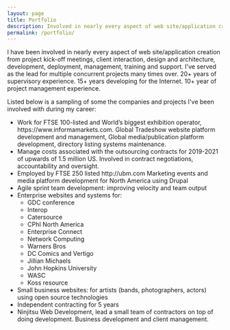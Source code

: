```yaml
---
layout: page
title: Portfolio
description: Involved in nearly every aspect of web site/application creation from project kick-off meetings, client interaction, design and architecture, development, deployment, management, platform development, scaling, training and support.
permalink: /portfolio/
---
```

<p>I have been involved in nearly every aspect of web site/application creation from project kick-off meetings, client interaction, design and architecture, development, deployment, management, training and support. I've served as the lead for multiple concurrent projects many times over. 20+ years of supervisory experience. 15+ years developing for the Internet. 10+ year of project management experience. </p>

<p>Listed below is a sampling of some the companies and projects I've been involved with during my career:</p>
<ul>
 <li>Work for FTSE 100-listed and World’s biggest exhibition operator, https://www.informamarkets.com. Global Tradeshow website platform development and management, Global media/publication platform development, directory listing systems maintenance.
</li>
 <li>Manage costs associated with the outsourcing contracts for 2019-2021 of upwards of 1.5 million US. Involved in contract negotiations, accountability and oversight.
</li>
 <li>Employed by FTSE 250 listed http://ubm.com Marketing events and media platform development for North America using Drupal</li>
 <li>Agile sprint team development: improving velocity and team output</li>
 <li>Enterprise websites and systems for: 
   <ul>
     <li>GDC conference</li>
     <li>Interop</li>
     <li>Catersource</li>
     <li>CPhI North America</li>
     <li>Enterprise Connect</li>
     <li>Network Computing</li>
     <li>Warners Bros</li>
     <li>DC Comics and Vertigo</li>
     <li>Jillian Michaels</li>
     <li>John Hopkins University</li>
     <li>WASC</li>
     <li>Koss resource</li>
   </ul>
 </li>
 <li>Small business websites: for artists (bands, photographers, actors) using open source technologies</li>
 <li>Independent contracting for 5 years 
 <li>Ninjitsu Web Development, lead a small team of contractors on top of doing development. Business development and client management. 
</li>
</ul>
